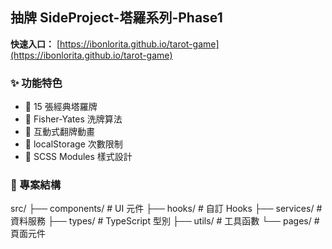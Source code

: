 ## 抽牌 SideProject-塔羅系列-Phase1

**快速入口：** [https://ibonlorita.github.io/tarot-game](https://ibonlorita.github.io/tarot-game)

### ✨ 功能特色

- 🎴 15 張經典塔羅牌
- 🎲 Fisher-Yates 洗牌算法
- 💫 互動式翻牌動畫
- 💾 localStorage 次數限制
- 🎨 SCSS Modules 樣式設計

### 📂 專案結構

src/
├── components/ # UI 元件
├── hooks/ # 自訂 Hooks
├── services/ # 資料服務
├── types/ # TypeScript 型別
├── utils/ # 工具函數
└── pages/ # 頁面元件
